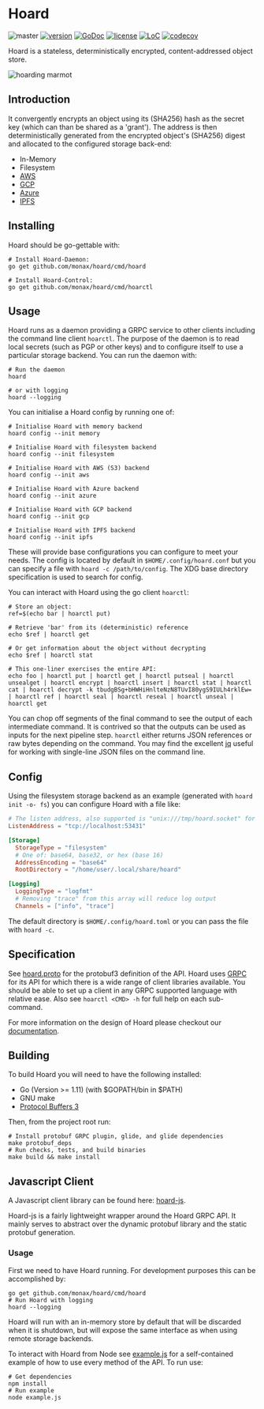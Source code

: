 # Hoard

![master](https://github.com/monax/hoard/workflows/master/badge.svg)
[![version](https://img.shields.io/github/tag/monax/hoard.svg)](https://github.com/monax/hoard/releases/latest)
[![GoDoc](https://godoc.org/github.com/hoard?status.png)](https://pkg.go.dev/github.com/monax/hoard)
[![license](https://img.shields.io/github/license/monax/hoard.svg)](LICENSE.md)
[![LoC](https://tokei.rs/b1/github/monax/hoard?category=lines)](https://github.com/monax/hoard)
[![codecov](https://codecov.io/gh/monax/hoard/branch/master/graph/badge.svg)](https://codecov.io/gh/monax/hoard)

Hoard is a stateless, deterministically encrypted, content-addressed object store.

![hoarding marmot](docs/images/hoard.jpg)

## Introduction
It convergently encrypts an object using its (SHA256) hash as the secret key (which can than be shared as a 'grant').
The address is then deterministically generated from the encrypted object's (SHA256) digest and allocated to the configured storage back-end:

- In-Memory
- Filesystem
- [AWS](https://aws.amazon.com/s3/)
- [GCP](https://cloud.google.com/storage/)
- [Azure](https://azure.microsoft.com/en-gb/services/storage/)
- [IPFS](https://ipfs.io/)

## Installing
Hoard should be go-gettable with:

```shell
# Install Hoard-Daemon:
go get github.com/monax/hoard/cmd/hoard

# Install Hoard-Control:
go get github.com/monax/hoard/cmd/hoarctl
```

## Usage
Hoard runs as a daemon providing a GRPC service to other clients including the command line client `hoarctl`. The purpose of the daemon is to read local secrets (such as PGP or other keys) and to configure itself to use a particular storage backend. You can run the daemon with:

```shell
# Run the daemon
hoard

# or with logging
hoard --logging
```

You can initialise a Hoard config by running one of:

```shell
# Initialise Hoard with memory backend
hoard config --init memory

# Initialise Hoard with filesystem backend
hoard config --init filesystem

# Initialise Hoard with AWS (S3) backend
hoard config --init aws

# Initialise Hoard with Azure backend
hoard config --init azure

# Initialise Hoard with GCP backend
hoard config --init gcp

# Initialise Hoard with IPFS backend
hoard config --init ipfs
```

These will provide base configurations you can configure to meet your needs. The config is located by default in `$HOME/.config/hoard.conf` but you can specify a file with `hoard -c /path/to/config`. The XDG base directory specification is used to search for config.

You can interact with Hoard using the go client `hoarctl`:

```shell
# Store an object:
ref=$(echo bar | hoarctl put)

# Retrieve 'bar' from its (deterministic) reference
echo $ref | hoarctl get

# Or get information about the object without decrypting
echo $ref | hoarctl stat

# This one-liner exercises the entire API:
echo foo | hoarctl put | hoarctl get | hoarctl putseal | hoarctl unsealget | hoarctl encrypt | hoarctl insert | hoarctl stat | hoarctl cat | hoarctl decrypt -k tbudgBSg+bHWHiHnlteNzN8TUvI80ygS9IULh4rklEw= | hoarctl ref | hoarctl seal | hoarctl reseal | hoarctl unseal | hoarctl get
```

You can chop off segments of the final command to see the output of each intermediate command. It is contrived so that the outputs can be used as inputs for the next pipeline step. `hoarctl` either returns JSON references or raw bytes depending on the command. You may find the excellent [jq](https://stedolan.github.io/jq/) useful for working with single-line JSON files on the command line.

## Config
Using the filesystem storage backend as an example (generated with `hoard init -o- fs`) you can configure Hoard with a file like:

```toml
# The listen address, also supported is "unix:///tmp/hoard.socket" for a unix domain socket
ListenAddress = "tcp://localhost:53431"

[Storage]
  StorageType = "filesystem"
  # One of: base64, base32, or hex (base 16)
  AddressEncoding = "base64"
  RootDirectory = "/home/user/.local/share/hoard"

[Logging]
  LoggingType = "logfmt"
  # Removing "trace" from this array will reduce log output
  Channels = ["info", "trace"]
```

The default directory is `$HOME/.config/hoard.toml` or you can pass the file with `hoard -c`.

## Specification
See [hoard.proto](protobuf/hoard.proto) for the protobuf3 definition of the API. Hoard uses [GRPC](https://grpc.io/) for its API for which there is a wide range of client libraries available. You should be able to set up a client in any GRPC supported language with relative ease. Also see `hoarctl <CMD> -h` for full help on each sub-command.

For more information on the design of Hoard please checkout our [documentation](docs/encryption.md).

## Building
To build Hoard you will need to have the following installed:
- Go (Version >= 1.11) (with $GOPATH/bin in $PATH)
- GNU make
- [Protocol Buffers 3](https://github.com/google/protobuf/releases/tag/v3.3.0)

Then, from the project root run:

```shell
# Install protobuf GRPC plugin, glide, and glide dependencies
make protobuf_deps
# Run checks, tests, and build binaries
make build && make install
```

## Javascript Client
A Javascript client library can be found here: [hoard-js](https://github.com/monax/hoard/tree/master/hoard-js).

Hoard-js is a fairly lightweight wrapper around the Hoard GRPC API. It mainly serves to abstract over the dynamic protobuf library and the static protobuf generation.

### Usage
First we need to have Hoard running. For development purposes this can be accomplished by:

```shell
go get github.com/monax/hoard/cmd/hoard 
# Run Hoard with logging
hoard --logging
```

Hoard will run with an in-memory store by default that will be discarded when it is shutdown, but will expose the same
interface as when using remote storage backends.

To interact with Hoard from Node see [example.js](example.js) for a self-contained example of how to use every method
of the API. To run use:

```shell
# Get dependencies
npm install
# Run example
node example.js
```